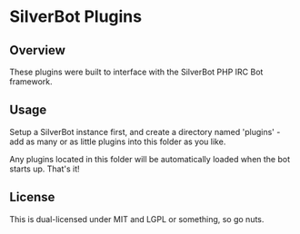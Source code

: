 SilverBot Plugins
=================

Overview
--------
These plugins were built to interface with the SilverBot PHP IRC Bot framework. 

Usage
-----
Setup a SilverBot instance first, and create a directory named 'plugins' - add as many or as little plugins into this folder as you like.

Any plugins located in this folder will be automatically loaded when the bot starts up. That's it!

License
-------
This is dual-licensed under MIT and LGPL or something, so go nuts.
